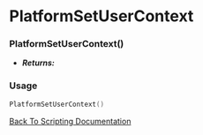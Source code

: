 # PlatformSetUserContext

### PlatformSetUserContext()
- ***Returns:*** 

### Usage

```Lua
PlatformSetUserContext()
```


[Back To Scripting Documentation](../README.md)
